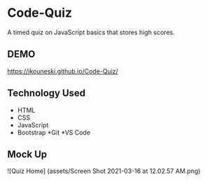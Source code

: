 # Code-Quiz

A timed quiz on JavaScript basics that stores high scores. 


## DEMO

https://jkouneski.github.io/Code-Quiz/

## Technology Used
* HTML
* CSS
* JavaScript
* Bootstrap
*Git
*VS Code

## Mock Up

![Quiz Home] (assets/Screen Shot 2021-03-16 at 12.02.57 AM.png)




